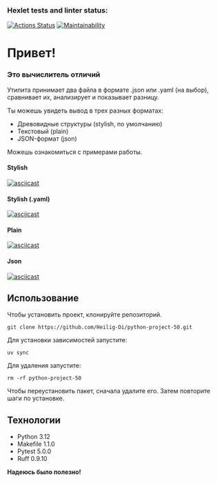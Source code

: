### Hexlet tests and linter status:
[![Actions Status](https://github.com/Heilig-Di/python-project-50/actions/workflows/hexlet-check.yml/badge.svg)](https://github.com/Heilig-Di/python-project-50/actions)
[![Maintainability](https://api.codeclimate.com/v1/badges/aad2cd9c3bae369086a0/maintainability)](https://codeclimate.com/github/Heilig-Di/python-project-50/maintainability)

# Привет!
### Это вычислитель отличий
Утилита принимает два файла в формате .json или .yaml (на выбор), сравнивает их, анализирует и показывает разницу.

Ты можешь увидеть вывод в трех разных форматах:
- Древовидные структуры (stylish, по умолчанию)
- Текстовый (plain)
- JSON-формат (json)

Можешь ознакомиться с примерами работы.
#### Stylish
[![asciicast](https://asciinema.org/a/hwm0lYK5tdfnNGuGP7g9VczOj.svg)](https://asciinema.org/a/hwm0lYK5tdfnNGuGP7g9VczOj)
#### Stylish (.yaml)
[![asciicast](https://asciinema.org/a/vjAePy95NPNOfKuJz6aokplMo.svg)](https://asciinema.org/a/vjAePy95NPNOfKuJz6aokplMo)
#### Plain
[![asciicast](https://asciinema.org/a/o0TfKGKJE27Aigq3FxjAmrUzH.svg)](https://asciinema.org/a/o0TfKGKJE27Aigq3FxjAmrUzH)
#### Json
[![asciicast](https://asciinema.org/a/Nx1DHTt7Jj7S9iNPZEKDwc9nP.svg)](https://asciinema.org/a/Nx1DHTt7Jj7S9iNPZEKDwc9nP)

## Использование
Чтобы установить проект, клонируйте репозиторий.
```
git clone https://github.com/Heilig-Di/python-project-50.git
```
Для установки зависимостей запустите:
```
uv sync
```
Для удаления запустите:
```
rm -rf python-project-50
```
Чтобы переустановить пакет, сначала удалите его.
Затем повторите шаги по установке.
## Технологии
- Python 3.12
- Makefile 1.1.0
- Pytest 5.0.0
- Ruff 0.9.10

**Надеюсь было полезно!**
